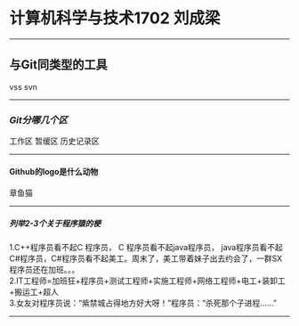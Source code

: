 # 计算机科学与技术1702 刘成梁  
  
****  
## 与Git同类型的工具  
vss svn  
****
### *Git分哪几个区*  
工作区 暂缓区 历史记录区  
****
#### **Github的logo是什么动物**  
章鱼猫  
****
##### ***列举2-3个关于程序猿的梗***  
1.C++程序员看不起C 程序员， C 程序员看不起java程序员， java程序员看不起C#程序员，C#程序员看不起美工。周末了，美工带着妹子出去约会了，一群SX程序员还在加班。。。  
2.IT工程师=加班狂+程序员+测试工程师+实施工程师+网络工程师+电工+装卸工+搬运工+超人  
3.女友对程序员说：“紫禁城占得地方好大呀！”程序员：“杀死那个子进程……”  
****
